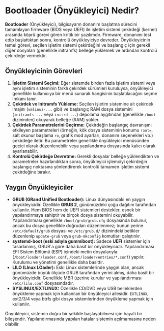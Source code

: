# Bootloader (Önyükleyici) Nedir?

**Bootloader** (Önyükleyici), bilgisayarın donanım başlatma sürecini tamamlayan firmware (BIOS veya UEFI) ile işletim sistemi çekirdeği (kernel) arasında köprü görevi gören kritik bir yazılımdır. Firmware, donanımı test edip başlattıktan sonra, kontrolü önyükleyiciye devreder. Önyükleyicinin temel görevi, seçilen işletim sistemi çekirdeğini ve başlangıç için gerekli diğer dosyaları (genellikle initramfs) belleğe yüklemek ve ardından kontrolü çekirdeğe vermektir.

## Önyükleyicinin Görevleri

1.  **İşletim Sistemi Seçimi:** Eğer sistemde birden fazla işletim sistemi veya aynı işletim sisteminin farklı çekirdek sürümleri kuruluysa, önyükleyici genellikle kullanıcıya bir menü sunarak hangisinin başlatılacağını seçme imkanı tanır.
2.  **Çekirdek ve Initramfs Yükleme:** Seçilen işletim sistemine ait çekirdek imajını (`vmlinuz-...` gibi) ve başlangıç RAM dosya sistemini (`initramfs-...` veya `initrd-...`) depolama aygıtından (genellikle `/boot` dizininden) okuyarak belleğe (RAM) yükler.
3.  **Çekirdek Parametrelerini Geçirme:** Çekirdeğin başlangıç davranışını etkileyen parametreleri (örneğin, kök dosya sisteminin konumu `root=`, salt okunur başlama `ro`, grafik mod ayarları, donanım seçenekleri vb.) çekirdeğe iletir. Bu parametreler genellikle önyükleyici menüsünden geçici olarak düzenlenebilir veya yapılandırma dosyasında kalıcı olarak ayarlanabilir.
4.  **Kontrolü Çekirdeğe Devretme:** Gerekli dosyalar belleğe yüklendikten ve parametreler hazırlandıktan sonra, önyükleyici işlemciyi çekirdeğin başlangıç noktasına yönlendirerek kontrolü tamamen işletim sistemi çekirdeğine bırakır.

## Yaygın Önyükleyiciler

*   **GRUB (GRand Unified Bootloader):** Linux dünyasındaki en yaygın önyükleyicidir. Özellikle **GRUB 2**, günümüzdeki çoğu dağıtım tarafından kullanılır. Hem BIOS hem de UEFI sistemleri destekler, esnek bir yapılandırmaya sahiptir ve birçok dosya sistemini okuyabilir. Yapılandırması genellikle `/boot/grub/grub.cfg` dosyasında bulunur, ancak bu dosya genellikle doğrudan düzenlenmez; bunun yerine `/etc/default/grub` dosyası ve `/etc/grub.d/` dizinindeki betikler düzenlenip `update-grub` veya `grub-mkconfig` komutları çalıştırılır.
*   **systemd-boot (eski adıyla gummiboot):** Sadece **UEFI** sistemler için tasarlanmış, GRUB'a göre daha basit bir önyükleyicidir. Yapılandırması EFI Sistem Bölümü (ESP) içindeki metin dosyalarıyla (`/boot/loader/loader.conf`, `/boot/loader/entries/*.conf`) yapılır. Kurulumu ve yönetimi genellikle daha basittir.
*   **LILO (LInux LOader):** Eski Linux sistemlerinde yaygın olan, ancak günümüzde büyük ölçüde GRUB tarafından yerini almış, daha basit bir önyükleyicidir. Genellikle MBR üzerine kurulur ve yapılandırması `/etc/lilo.conf` dosyasındadır.
*   **SYSLINUX/EXTLINUX:** Özellikle CD/DVD veya USB belleklerden önyükleme yapmak için kullanılan bir önyükleyici ailesidir. `EXTLINUX`, ext2/3/4 veya btrfs gibi dosya sistemlerinden önyükleme yapmak için kullanılır.

Önyükleyici, sistemin doğru bir şekilde başlayabilmesi için hayati bir bileşendir. Yapılandırmasında yapılan hatalar sistemin açılmamasına neden olabilir.
